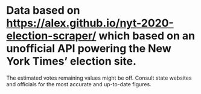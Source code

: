 # Data based on https://alex.github.io/nyt-2020-election-scraper/ which based on an unofficial API powering the New York Times’ election site.

The estimated votes remaining values might be off. Consult state websites and officials for the most accurate and up-to-date figures. 
